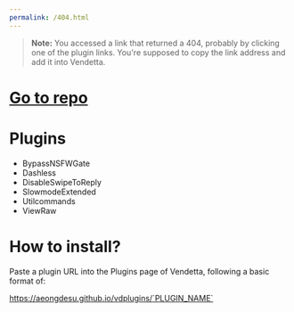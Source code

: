 ```yaml
---
permalink: /404.html
---
```

> **Note:** You accessed a link that returned a 404, probably by clicking one of the plugin links. You're supposed to copy the link address and add it into Vendetta.

# [Go to repo](https://github.com/aeongdesu/vdplugins)

# Plugins
- BypassNSFWGate
- Dashless
- DisableSwipeToReply
- SlowmodeExtended
- Utilcommands
- ViewRaw

# How to install?
Paste a plugin URL into the Plugins page of Vendetta, following a basic format of:

https://aeongdesu.github.io/vdplugins/`PLUGIN_NAME`